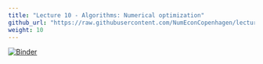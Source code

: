 ```yaml
---
title: "Lecture 10 - Algorithms: Numerical optimization"
github_url: "https://raw.githubusercontent.com/NumEconCopenhagen/lectures-2019/master/10/Numerical_optimization.ipynb"
weight: 10
---
```

[![Binder](https://mybinder.org/badge_logo.svg)](https://mybinder.org/v2/gh/NumEconCopenhagen/lectures-2019/master?urlpath=lab/tree/10/Numerical_optimization.ipynb
)
